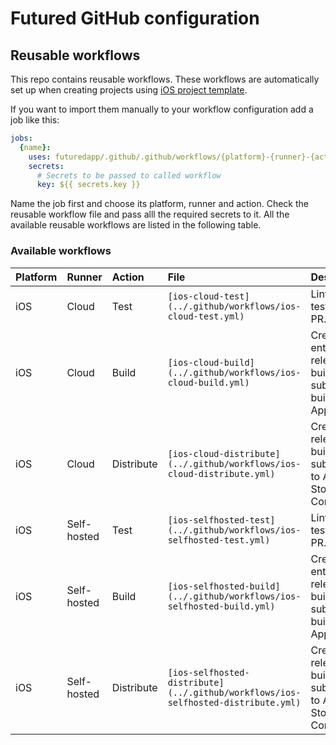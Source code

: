 # Futured GitHub configuration

## Reusable workflows

This repo contains reusable workflows. These workflows are automatically
set up when creating projects using
[iOS project template](https://github.com/futuredapp/iOS-project-template).

If you want to import them manually to your workflow configuration add a job like this:

```yml
jobs:
  {name}:
    uses: futuredapp/.github/.github/workflows/{platform}-{runner}-{action}.yml@main
    secrets:
      # Secrets to be passed to called workflow
      key: ${{ secrets.key }}
```

Name the job first and choose its platform, runner and action.
Check the reusable workflow file and pass alll the required secrets to it.
All the available reusable workflows are listed in the following table.

### Available workflows

|Platform |Runner      |Action     |File                                                                              |Description                                                           |
|:--------|:-----------|:----------|:---------------------------------------------------------------------------------|:---------------------------------------------------------------------|
|iOS      |Cloud       |Test       |`[ios-cloud-test](../.github/workflows/ios-cloud-test.yml)`                       |Lints and tests the PR.                                               |
|iOS      |Cloud       |Build      |`[ios-cloud-build](../.github/workflows/ios-cloud-build.yml)`                     |Creates enterprise release build and submits the build to App Center. |
|iOS      |Cloud       |Distribute |`[ios-cloud-distribute](../.github/workflows/ios-cloud-distribute.yml)`           |Creates release build and submits it to App Store Connect.            |
|iOS      |Self-hosted |Test       |`[ios-selfhosted-test](../.github/workflows/ios-selfhosted-test.yml)`             |Lints and tests the PR.                                               |
|iOS      |Self-hosted |Build      |`[ios-selfhosted-build](../.github/workflows/ios-selfhosted-build.yml)`           |Creates enterprise release build and submits the build to App Center. |
|iOS      |Self-hosted |Distribute |`[ios-selfhosted-distribute](../.github/workflows/ios-selfhosted-distribute.yml)` |Creates release build and submits it to App Store Connect.            |
